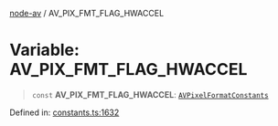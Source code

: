 [node-av](../globals.md) / AV\_PIX\_FMT\_FLAG\_HWACCEL

# Variable: AV\_PIX\_FMT\_FLAG\_HWACCEL

> `const` **AV\_PIX\_FMT\_FLAG\_HWACCEL**: [`AVPixelFormatConstants`](../type-aliases/AVPixelFormatConstants.md)

Defined in: [constants.ts:1632](https://github.com/seydx/av/blob/f8631fc881b394300b1479f511d55cf1c370a87f/src/constants/constants.ts#L1632)
